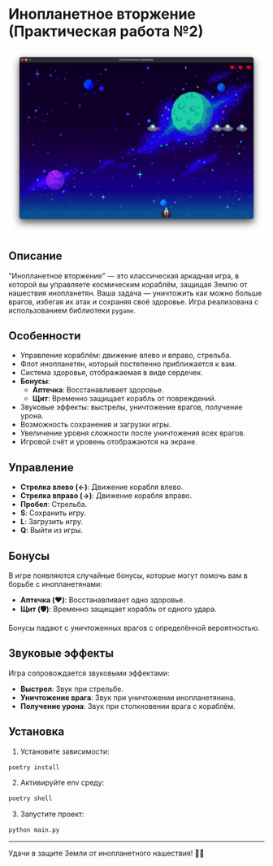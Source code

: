 # Инопланетное вторжение (Практическая работа №2)

![Alien Invasion Banner](images/game.png)

## Описание

"Инопланетное вторжение" — это классическая аркадная игра, в которой вы управляете космическим кораблём, защищая Землю от нашествия инопланетян. Ваша задача — уничтожить как можно больше врагов, избегая их атак и сохраняя своё здоровье. Игра реализована с использованием библиотеки `pygame`.

## Особенности

- Управление кораблём: движение влево и вправо, стрельба.
- Флот инопланетян, который постепенно приближается к вам.
- Система здоровья, отображаемая в виде сердечек.
- **Бонусы**:
  - **Аптечка**: Восстанавливает здоровье.
  - **Щит**: Временно защищает корабль от повреждений.
- Звуковые эффекты: выстрелы, уничтожение врагов, получение урона.
- Возможность сохранения и загрузки игры.
- Увеличение уровня сложности после уничтожения всех врагов.
- Игровой счёт и уровень отображаются на экране.

## Управление

- **Стрелка влево (←)**: Движение корабля влево.
- **Стрелка вправо (→)**: Движение корабля вправо.
- **Пробел**: Стрельба.
- **S**: Сохранить игру.
- **L**: Загрузить игру.
- **Q**: Выйти из игры.

## Бонусы

В игре появляются случайные бонусы, которые могут помочь вам в борьбе с инопланетянами:

- **Аптечка (❤️)**: Восстанавливает одно здоровье.
- **Щит (🛡️)**: Временно защищает корабль от одного удара.

Бонусы падают с уничтоженных врагов с определённой вероятностью.

## Звуковые эффекты

Игра сопровождается звуковыми эффектами:

- **Выстрел**: Звук при стрельбе.
- **Уничтожение врага**: Звук при уничтожении инопланетянина.
- **Получение урона**: Звук при столкновении врага с кораблём.

## Установка

1. Установите зависимости:

```bash
poetry install
```

2. Активируйте env среду:

```bash
poetry shell
```

3. Запустите проект:

```bash
python main.py
```

---

Удачи в защите Земли от инопланетного нашествия! 🚀👾
